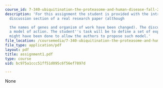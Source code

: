 ```yaml
---
course_id: 7-340-ubiquitination-the-proteasome-and-human-disease-fall-2004
description: 'For this assignment the student is provided with the introduction and
  discussion section of a real research paper (although

  the names of genes and organism of work have been changed). The discussion proposes
  a model of action. The student''s task will be to define a set of experiments that
  might have been done to allow the authors to propose such model.'
file_location: /coursemedia/7-340-ubiquitination-the-proteasome-and-human-disease-fall-2004/bc975a1ccc51ff51d095c6f56ef7897d_assignment1.pdf
file_type: application/pdf
layout: pdf
title: assignment1.pdf
type: course
uid: bc975a1ccc51ff51d095c6f56ef7897d

---
```

None